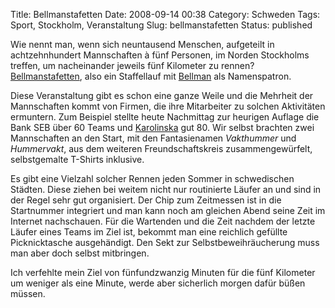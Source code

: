 Title: Bellmanstafetten
Date: 2008-09-14 00:38
Category: Schweden
Tags: Sport, Stockholm, Veranstaltung
Slug: bellmanstafetten
Status: published

Wie nennt man, wenn sich neuntausend Menschen, aufgeteilt in
achtzehnhundert Mannschaften à fünf Personen, im Norden Stockholms
treffen, um nacheinander jeweils fünf Kilometer zu rennen?
[Bellmanstafetten](http://www.bellmanstafetten.se), also ein Staffellauf
mit [Bellman](http://de.wikipedia.org/wiki/Carl_Michael_Bellman) als
Namenspatron.

Diese Veranstaltung gibt es schon eine ganze Weile und die Mehrheit der
Mannschaften kommt von Firmen, die ihre Mitarbeiter zu solchen
Aktivitäten ermuntern. Zum Beispiel stellte heute Nachmittag zur
heurigen Auflage die Bank SEB über 60 Teams und
[Karolinska](http://www.karolinska.se/) gut 80. Wir selbst brachten zwei
Mannschaften an den Start, mit den Fantasienamen *Vakthummer* und
*Hummervakt*, aus dem weiteren Freundschaftskreis zusammengewürfelt,
selbstgemalte T-Shirts inklusive.

Es gibt eine Vielzahl solcher Rennen jeden Sommer in schwedischen
Städten. Diese ziehen bei weitem nicht nur routinierte Läufer an und
sind in der Regel sehr gut organisiert. Der Chip zum Zeitmessen ist in
die Startnummer integriert und man kann noch am gleichen Abend seine
Zeit im Internet nachschauen. Für die Wartenden und die Zeit nachdem der
letzte Läufer eines Teams im Ziel ist, bekommt man eine reichlich
gefüllte Picknicktasche ausgehändigt. Den Sekt zur
Selbstbeweihräucherung muss man aber doch selbst mitbringen.

Ich verfehlte mein Ziel von fünfundzwanzig Minuten für die fünf
Kilometer um weniger als eine Minute, werde aber sicherlich morgen dafür
büßen müssen.

